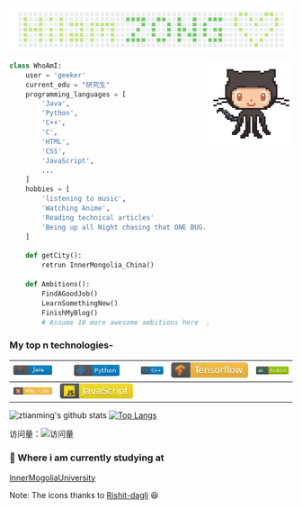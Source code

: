 <!---
Please consider starring the repo if you find this useful in any manner
or use it. It helps me a lot.
如果您觉得对您有用的话，请不要吝啬您手中的星星。
-->
<!-- The header image is created by the custom contribution, you can download the file to create your own image -->
<a href="https://github.com/ztianming"><img src="https://github.com/ztianming/ztianming/blob/master/images/header_image.png" width="900"></a>

<img align='right' src='https://github.com/ztianming/ztianming/blob/master/images/octocat-anime.gif' width='150"'>

```python
class WhoAmI:
    user = 'geeker'
    current_edu = "研究生"
    programming_languages = [
        'Java',
        'Python',
        'C++',
        'C',
        'HTML',
        'CSS',
        'JavaScript',
        ...
    ]
    hobbies = [
        'listening to music',
        'Watching Anime',
        'Reading technical articles'
        'Being up all Night chasing that ONE BUG...'
    ]

    def getCity():
        retrun InnerMongolia_China()

    def Ambitions():
        FindAGoodJob()
        LearnSomethingNew()
        FinishMyBlog()
        # Assume 10 more awesome ambitions here  ;)
```
### My top n technologies-

|![](https://github.com/ztianming/ztianming/blob/master/badges/java.png)|![](https://github.com/ztianming/ztianming/blob/master/badges/python.png)|![](https://github.com/ztianming/ztianming/blob/master/badges/c++.png)|![](https://github.com/ztianming/ztianming/blob/master/badges/tensorflow.svg) | ![](https://github.com/ztianming/ztianming/blob/master/badges/android.png) |
|---|---|---|---|---|
|![](https://github.com/ztianming/ztianming/blob/master/badges/html.png) | ![](https://github.com/ztianming/ztianming/blob/master/badges/javascript.svg)| | | |

<!-- username= replace your own username-->
![ztianming's github stats](https://github-readme-stats.vercel.app/api?username=ztianming&hide=[%22issues%22]&show_icons=true)
[![Top Langs](https://github-readme-stats.vercel.app/api/top-langs/?username=ztianming&layout=compact)](https://github.com/ztianming/ztianming/readme)  
<!--[![Top Langs](https://github-readme-stats.vercel.app/api/top-langs/?username=ztianming)](https://github.com/ztianming/ztianming/readme)  -->
访问量：![访问量](https://profile-counter.glitch.me/ztianming/count.svg)
### 💼 Where i am currently studying at
[InnerMogoliaUniversity](https://www.imu.edu.cn/)

Note: The icons thanks to [Rishit-dagli](https://github.com/Rishit-dagli/) :laughing:
<!--
**ztianming/ztianming** is a ✨ _special_ ✨ repository because its `README.md` (this file) appears on your GitHub profile.
### Hi there 👋
Here are some ideas to get you started:

- 🔭 I’m currently working on ...
- 🌱 I’m currently learning ...
- 👯 I’m looking to collaborate on ...
- 🤔 I’m looking for help with ...
- 💬 Ask me about ...
- 📫 How to reach me: ...
- 😄 Pronouns: ...
- ⚡ Fun fact: ...
-->
